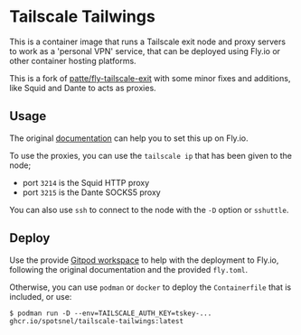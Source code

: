 Tailscale Tailwings
===================

This is a container image that runs a Tailscale exit node and proxy servers
to work as a 'personal VPN' service, that can be deployed using Fly.io or
other container hosting platforms.

This is a fork of [patte/fly-tailscale-exit](https://github.com/patte/fly-tailscale-exit/)
with some minor fixes and additions, like Squid and Dante to acts as proxies.


Usage
-----
The original [documentation](./docs.md) can help you to set this up on Fly.io.

To use the proxies, you can use the `tailscale ip` that has been given to the node;
  * port `3214` is the Squid HTTP proxy
  * port `3215` is the Dante SOCKS5 proxy

You can also use `ssh` to connect to the node with the `-D` option or `sshuttle`.


Deploy
------

Use the provide [Gitpod workspace](https://gitpod.io/#https://github.com/spotsnel/tailscale-tailwings)
to help with the deployment to Fly.io, following the original documentation and the provided
`fly.toml`.

Otherwise, you can use `podman` or `docker` to deploy the `Containerfile` that is
included, or use:

```
$ podman run -D --env=TAILSCALE_AUTH_KEY=tskey-... ghcr.io/spotsnel/tailscale-tailwings:latest
```

